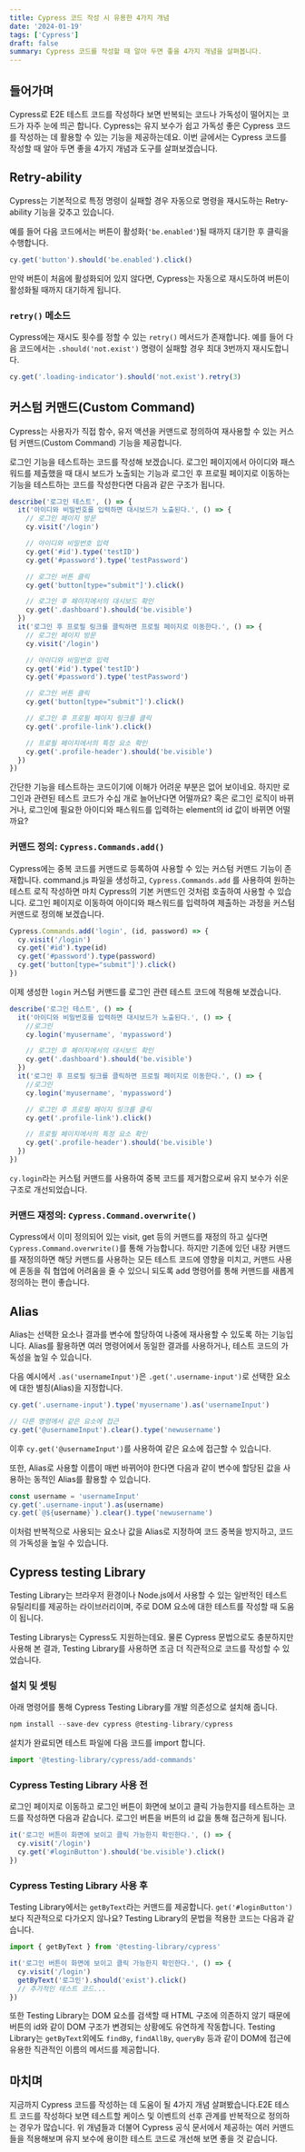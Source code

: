 ```yaml
---
title: Cypress 코드 작성 시 유용한 4가지 개념
date: '2024-01-19'
tags: ['Cypress']
draft: false
summary: Cypress 코드를 작성할 때 알아 두면 좋을 4가지 개념을 살펴봅니다.
---
```


## 들어가며

Cypress로 E2E 테스트 코드를 작성하다 보면 반복되는 코드나 가독성이 떨어지는 코드가 자주 눈에 띄곤 합니다. Cypress는 유지 보수가 쉽고 가독성 좋은 Cypress 코드를 작성하는 데 활용할 수 있는 기능을 제공하는데요. 이번 글에서는 Cypress 코드를 작성할 때 알아 두면 좋을 4가지 개념과 도구를 살펴보겠습니다.

## Retry-ability

Cypress는 기본적으로 특정 명령이 실패할 경우 자동으로 명령을 재시도하는 Retry-ability 기능을 갖추고 있습니다.

예를 들어 다음 코드에서는 버튼이 활성화(`'be.enabled'`)될 때까지 대기한 후 클릭을 수행합니다.

```js
cy.get('button').should('be.enabled').click()
```

만약 버튼이 처음에 활성화되어 있지 않다면, Cypress는 자동으로 재시도하여 버튼이 활성화될 때까지 대기하게 됩니다.

### `retry()` 메소드

Cypress에는 재시도 횟수를 정할 수 있는 `retry()` 메서드가 존재합니다. 예를 들어 다음 코드에서는 `.should('not.exist')` 명령이 실패할 경우 최대 3번까지 재시도합니다.

```js
cy.get('.loading-indicator').should('not.exist').retry(3)
```

## 커스텀 커맨드(Custom Command)

Cypress는 사용자가 직접 함수, 유저 액션을 커맨드로 정의하여 재사용할 수 있는 커스텀 커맨드(Custom Command) 기능을 제공합니다.

로그인 기능을 테스트하는 코드를 작성해 보겠습니다. 로그인 페이지에서 아이디와 패스워드를 제출했을 때 대시 보드가 노출되는 기능과 로그인 후 프로필 페이지로 이동하는 기능을 테스트하는 코드를 작성한다면 다음과 같은 구조가 됩니다.

```js
describe('로그인 테스트', () => {
  it('아이디와 비밀번호를 입력하면 대시보드가 노출된다.', () => {
    // 로그인 페이지 방문
    cy.visit('/login')

    // 아이디와 비밀번호 입력
    cy.get('#id').type('testID')
    cy.get('#password').type('testPassword')

    // 로그인 버튼 클릭
    cy.get('button[type="submit"]').click()

    // 로그인 후 페이지에서의 대시보드 확인
    cy.get('.dashboard').should('be.visible')
  })
  it('로그인 후 프로필 링크를 클릭하면 프로필 페이지로 이동한다.', () => {
    // 로그인 페이지 방문
    cy.visit('/login')

    // 아이디와 비밀번호 입력
    cy.get('#id').type('testID')
    cy.get('#password').type('testPassword')

    // 로그인 버튼 클릭
    cy.get('button[type="submit"]').click()

    // 로그인 후 프로필 페이지 링크를 클릭
    cy.get('.profile-link').click()

    // 프로필 페이지에서의 특정 요소 확인
    cy.get('.profile-header').should('be.visible')
  })
})
```

간단한 기능을 테스트하는 코드이기에 이해가 어려운 부분은 없어 보이네요. 하지만 로그인과 관련된 테스트 코드가 수십 개로 늘어난다면 어떨까요? 혹은 로그인 로직이 바뀌거나, 로그인에 필요한 아이디와 패스워드를 입력하는 element의 id 값이 바뀌면 어떨까요?

### 커맨드 정의: `Cypress.Commands.add()`

Cypress에는 중복 코드를 커맨드로 등록하여 사용할 수 있는 커스텀 커맨드 기능이 존재합니다. command.js 파일을 생성하고, `Cypress.Commands.add` 를 사용하여 원하는 테스트 로직 작성하면 마치 Cypress의 기본 커맨드인 것처럼 호출하여 사용할 수 있습니다. 로그인 페이지로 이동하여 아이디와 패스워드를 입력하여 제출하는 과정을 커스텀 커맨드로 정의해 보겠습니다.

```js
Cypress.Commands.add('login', (id, password) => {
  cy.visit('/login')
  cy.get('#id').type(id)
  cy.get('#password').type(password)
  cy.get('button[type="submit"]').click()
})
```

이제 생성한 `login` 커스텀 커맨드를 로그인 관련 테스트 코드에 적용해 보겠습니다.

```js
describe('로그인 테스트', () => {
  it('아이디와 비밀번호를 입력하면 대시보드가 노출된다.', () => {
    //로그인
    cy.login('myusername', 'mypassword')

    // 로그인 후 페이지에서의 대시보드 확인
    cy.get('.dashboard').should('be.visible')
  })
  it('로그인 후 프로필 링크를 클릭하면 프로필 페이지로 이동한다.', () => {
    //로그인
    cy.login('myusername', 'mypassword')

    // 로그인 후 프로필 페이지 링크를 클릭
    cy.get('.profile-link').click()

    // 프로필 페이지에서의 특정 요소 확인
    cy.get('.profile-header').should('be.visible')
  })
})
```

`cy.login`라는 커스텀 커맨드를 사용하여 중복 코드를 제거함으로써 유지 보수가 쉬운 구조로 개선되었습니다.

### 커맨드 재정의: `Cypress.Command.overwrite()`

Cypress에서 이미 정의되어 있는 visit, get 등의 커맨드를 재정의 하고 싶다면 `Cypress.Command.overwrite()`를 통해 가능합니다. 하지만 기존에 있던 내장 커맨드를 재정의하면 해당 커맨드를 사용하는 모든 테스트 코드에 영향을 미치고, 커맨드 사용에 혼동을 줘 협업에 어려움을 줄 수 있으니 되도록 add 명령어를 통해 커맨드를 새롭게 정의하는 편이 좋습니다.

## Alias

Alias는 선택한 요소나 결과를 변수에 할당하여 나중에 재사용할 수 있도록 하는 기능입니다. Alias를 활용하면 여러 명령어에서 동일한 결과를 사용하거나, 테스트 코드의 가독성을 높일 수 있습니다.

다음 예시에서 `.as('usernameInput')`은 `.get('.username-input')`로 선택한 요소에 대한 별칭(Alias)을 지정합니다.

```js
cy.get('.username-input').type('myusername').as('usernameInput')

// 다른 명령에서 같은 요소에 접근
cy.get('@usernameInput').clear().type('newusername')
```

이후 `cy.get('@usernameInput')`를 사용하여 같은 요소에 접근할 수 있습니다.

또한, Alias로 사용할 이름이 매번 바뀌어야 한다면 다음과 같이 변수에 할당된 값을 사용하는 동적인 Alias를 활용할 수 있습니다.

```js
const username = 'usernameInput'
cy.get('.username-input').as(username)
cy.get(`@${username}`).clear().type('newusername')
```

이처럼 반복적으로 사용되는 요소나 값을 Alias로 지정하여 코드 중복을 방지하고, 코드의 가독성을 높일 수 있습니다.

## Cypress testing Library

Testing Library는 브라우저 환경이나 Node.js에서 사용할 수 있는 일반적인 테스트 유틸리티를 제공하는 라이브러리이며, 주로 DOM 요소에 대한 테스트를 작성할 때 도움이 됩니다.

Testing Librarys는 Cypress도 지원하는데요. 물론 Cypress 문법으로도 충분하지만 사용해 본 결과, Testing Library를 사용하면 조금 더 직관적으로 코드를 작성할 수 있었습니다.

### 설치 및 셋팅

아래 명령어를 통해 Cypress Testing Library를 개발 의존성으로 설치해 줍니다.

```js
npm install --save-dev cypress @testing-library/cypress
```

설치가 완료되면 테스트 파일에 다음 코드를 import 합니다.

```js
import '@testing-library/cypress/add-commands'
```

### Cypress Testing Library 사용 전

로그인 페이지로 이동하고 로그인 버튼이 화면에 보이고 클릭 가능한지를 테스트하는 코드를 작성하면 다음과 같습니다. 로그인 버튼을 버튼의 id 값을 통해 접근하게 됩니다.

```js
it('로그인 버튼이 화면에 보이고 클릭 가능한지 확인한다.', () => {
  cy.visit('/login')
  cy.get('#loginButton').should('be.visible').click()
})
```

### Cypress Testing Library 사용 후

Testing Library에서는 `getByText`라는 커맨드를 제공합니다. `get('#loginButton')`보다 직관적으로 다가오지 않나요? Testing Library의 문법을 적용한 코드는 다음과 같습니다.

```js
import { getByText } from '@testing-library/cypress'

it('로그인 버튼이 화면에 보이고 클릭 가능한지 확인한다.', () => {
  cy.visit('/login')
  getByText('로그인').should('exist').click()
  // 추가적인 테스트 코드...
})
```

또한 Testing Library는 DOM 요소를 검색할 때 HTML 구조에 의존하지 않기 때문에 버튼의 id와 같이 DOM 구조가 변경되는 상황에도 유연하게 작동합니다.
Testing Library는 `getByText`외에도 `findBy`, `findAllBy`, `queryBy` 등과 같이 DOM에 접근에 유용한 직관적인 이름의 메서드를 제공합니다.

## 마치며

지금까지 Cypress 코드를 작성하는 데 도움이 될 4가지 개념 살펴봤습니다.E2E 테스트 코드를 작성하다 보면 테스트할 케이스 및 이벤트의 선후 관계를 반복적으로 정의하는 경우가 많습니다. 위 개념들과 더불어 Cypress 공식 문서에서 제공하는 여러 커맨드들을 적용해보며 유지 보수에 용이한 테스트 코드로 개선해 보면 좋을 것 같습니다.
